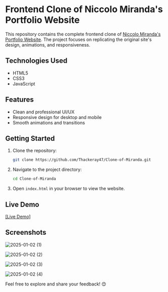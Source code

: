 # Frontend Clone of Niccolo Miranda's Portfolio Website

This repository contains the complete frontend clone of [Niccolo Miranda's Portfolio Website](https://www.niccolomiranda.com/). The project focuses on replicating the original site's design, animations, and responsiveness.

## Technologies Used
- HTML5  
- CSS3  
- JavaScript 

## Features
- Clean and professional UI/UX  
- Responsive design for desktop and mobile  
- Smooth animations and transitions

## Getting Started
1. Clone the repository:
   ```bash
   git clone https://github.com/Thackeray47/Clone-of-Miranda.git
   ```
2. Navigate to the project directory:
   ```bash
   cd Clone-of-Miranda
   ```
3. Open `index.html` in your browser to view the website.

## Live Demo
[[Live Demo]](https://thackeray47.github.io/Clone-of-Miranda/)

## Screenshots

![2025-01-02 (1)](https://github.com/user-attachments/assets/6d95b6c9-26d0-47af-b6a2-0fc4bd6a55ec)

![2025-01-02 (2)](https://github.com/user-attachments/assets/5c6618db-6f25-43a9-8e98-ae27ba4a015d)

![2025-01-02 (3)](https://github.com/user-attachments/assets/7fa19215-4cb8-440f-826e-429ef702af1b)

![2025-01-02 (4)](https://github.com/user-attachments/assets/8b43b6ba-7200-4ab1-83a8-703d24b3cdef)

Feel free to explore and share your feedback! 😊
